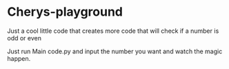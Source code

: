 # Cherys-playground
Just a cool little code that creates more code that will check if a number is odd or even

Just run Main code.py and input the number you want and watch the magic happen.
